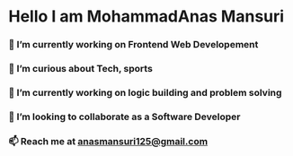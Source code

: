 # Hello I am MohammadAnas Mansuri
### 👋 I’m currently working on Frontend Web Developement
### 👀 I’m curious about Tech, sports
### 🌱 I’m currently working on logic building and problem solving
### 💞️ I’m looking to collaborate as a Software Developer
### 📫 Reach me at anasmansuri125@gmail.com
